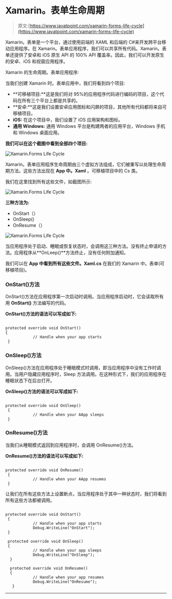 # Xamarin。表单生命周期

> 原文:[https://www.javatpoint.com/xamarin-forms-life-cycle](https://www.javatpoint.com/xamarin-forms-life-cycle)

Xamarin。表单是一个平台，通过使用前端的 XAML 和后端的 C#来开发跨平台移动应用程序。在 Xamarin。表单应用程序，我们可以共享所有代码。Xamarin。表单还提供了安卓和 iOS 原生 API 的 100% API 覆盖率。因此，我们可以开发原生的安卓、iOS 和视窗应用程序。

Xamarin 的生命周期。表单应用程序:

当我们创建 Xamarin 时。表单应用中，我们将看到四个项目:

*   **可移植项目:**这是我们将对 95%的应用程序代码进行编码的项目，这个代码在所有三个平台上都是共享的。
*   **安卓:**这是我们设置安卓应用图标和闪屏的项目，其他所有代码都将来自可移植项目。
*   **iOS:** 在这个项目中，我们设置了 iOS 应用架构和图标。
*   **通用 Windows:** 通用 Windows 平台是构建两者的应用平台，Windows 手机和 Windows 桌面应用。

**我们可以在这个截图中看到全部四个项目:**

![Xamarin.Forms Life Cycle](../Images/69d1bd628b2a4d61dd17b76064673407.png)

Xamarin。表单应用程序生命周期由三个虚拟方法组成，它们被重写以处理生命周期方法。这些方法出现在 **App 中。Xaml** 。可移植项目中的 Cs 类。

我们在这里找到所有这些文件，如截图所示:

![Xamarin.Forms Life Cycle](../Images/077738d3af806ed5d4519dbeee60b732.png)

**三种方法为:**

*   OnStart（）
*   OnSleep()
*   OnResume（）

![Xamarin.Forms Life Cycle](../Images/0cb978a4eaafc72b886f4d0e0c27cb6b.png)

当应用程序处于启动、睡眠或恢复状态时，会调用这三种方法。没有终止申请的方法。应用程序从**OnLeep()**方法终止，没有任何附加通知。

我们可以在 **App 中看到所有这些文件。Xaml.cs** 在我们的 Xamarin 中。表单(可移植项目)。

### OnStart()方法

OnStart()方法在应用程序第一次启动时调用。当应用程序启动时，它会读取所有用 **OnStart()** 方法编写的代码。

**OnStart()方法的语法可以写成如下:**

```

protected override void OnStart()
{
            // Handle when your app starts
 }

```

### OnSleep()方法

OnSleep()方法在应用程序处于睡眠模式时调用，即当应用程序中没有工作时调用。当用户隐藏应用程序时，Sleep 方法调用。在这种形式下，我们的应用程序在睡眠状态下在后台打开。

**OnSleep()方法的语法可以写成如下:**

```

protected override void OnSleep()
 {
            // Handle when your AApp sleeps
 }

```

### OnResume()方法

当我们从睡眠模式返回到应用程序时，会调用 OnResume()方法。

**OnResume()方法的语法可以写成如下:**

```

protected override void OnResume()
 {
            // Handle when your AApp resumes
 }

```

让我们在所有这些方法上设置断点，当应用程序处于其中一种状态时，我们将看到所有这些方法都被调用。

```

protected override void OnStart()
 {
            // Handle when your app starts
            Debug.WriteLine("OnStart");
 }

 protected override void OnSleep()
 {
            // Handle when your app sleeps
            Debug.WriteLine("OnSleep");
  }

  protected override void OnResume()
  {
            // Handle when your app resumes
            Debug.WriteLine("OnResume");
   }

```

* * *